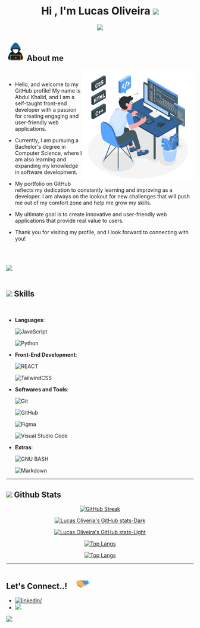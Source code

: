 <h1 align="center"><b>Hi , I'm Lucas Oliveira </b><img src="https://media.giphy.com/media/hvRJCLFzcasrR4ia7z/giphy.gif" width="35"></h1>

<p align="center">
  <img src="https://readme-typing-svg.herokuapp.com?font=Time+New+Roman&color=cyan&size=25&center=true&vCenter=true&width=600&height=100&lines=Web+Developer;Computer+Science+Student">
</p>

## <picture><img src = "./profilegithub/about_me.gif" width = 50px></picture> **About me**

<picture>
  <source media="(max-width: 767px)" srcset="">
  <img align="right" alt="" src="./profilegithub/programming.svg" width=300px>
</picture>

<br>

- Hello, and welcome to my GitHub profile! My name is Abdul Khalid, and I am a self-taught front-end developer with a passion for creating engaging and user-friendly web applications.

- Currently, I am pursuing a Bachelor's degree in Computer Science, where I am also learning and expanding my knowledge in software development.

- My portfolio on GitHub reflects my dedication to constantly learning and improving as a developer. I am always on the lookout for new challenges that will push me out of my comfort zone and help me grow my skills.

- My ultimate goal is to create innovative and user-friendly web applications that provide real value to users.

- Thank you for visiting my profile, and I look forward to connecting with you!

<br><br>

<img src="https://user-images.githubusercontent.com/73097560/115834477-dbab4500-a447-11eb-908a-139a6edaec5c.gif"><br><br>

## <img src="https://media2.giphy.com/media/QssGEmpkyEOhBCb7e1/giphy.gif?cid=ecf05e47a0n3gi1bfqntqmob8g9aid1oyj2wr3ds3mg700bl&rid=giphy.gif" width ="25"><b> Skills</b>

<br>

<p align="center">

- **Languages**:

  ![JavaScript](https://img.shields.io/badge/JavaScript%20-%23F7DF1E.svg?style=for-the-badge&logo=javascript&logoColor=black)&nbsp;
  
  ![Python](https://img.shields.io/badge/Python%20-%2314354C.svg?style=for-the-badge&logo=python&logoColor=white)&nbsp;
    
- **Front-End Development**:
  
  ![REACT](https://img.shields.io/badge/-React-000000?style=for-the-badge&logo=React&logoColor=white)&nbsp;
  
  ![TailwindCSS](https://img.shields.io/badge/-Tailwind_CSS-38B2AC?style=for-the-badge&logo=tailwind-css&logoColor=white)&nbsp;

- **Softwares and Tools**:

  ![Git](https://img.shields.io/badge/git-%23F05033.svg?style=for-the-badge&logo=git&logoColor=white)&nbsp;
  
  ![GitHub](https://img.shields.io/badge/github-%23121011.svg?style=for-the-badge&logo=github&logoColor=white)&nbsp;
  
  ![Figma](https://img.shields.io/badge/Figma-F24E1E?style=for-the-badge&logo=figma&logoColor=white)&nbsp;
  
  ![Visual Studio Code](https://img.shields.io/badge/VS%20Code-0078d7.svg?style=for-the-badge&logo=visual-studio-code&logoColor=white)&nbsp;

- **Extras**:

  ![GNU BASH](https://img.shields.io/badge/GNU%20Bash-000000?style=for-the-badge&logo=GNU%20Bash&logoColor=white)&nbsp;
  
  ![Markdown](https://img.shields.io/badge/markdown-%23000000.svg?style=for-the-badge&logo=markdown&logoColor=white)&nbsp;

</p>

---

## <img src="https://media.giphy.com/media/iY8CRBdQXODJSCERIr/giphy.gif" width="35"><b> Github Stats </b>

<div align="center">

[![GitHub Streak](https://streak-stats.demolab.com?user=lucasdevtec&theme=dark)]()

[![Lucas Oliveria's GitHub stats-Dark](https://github-readme-stats.vercel.app/api?username=lucasdevtec&show_icons=true&theme=dark#gh-dark-mode-only)](https://lucastech.dev.br)

[![Lucas Oliveira's GitHub stats-Light](https://github-readme-stats.vercel.app/api?username=lucasdevtec&show_icons=true&theme=default#gh-light-mode-only)](https://https://lucastech.dev.br)

[![Top Langs](https://github-readme-stats.vercel.app/api/top-langs?username=lucasdevtec&layout=compact&langs_count=8&card_width=320#gh-light-mode-only)](https://lucastech.dev.br)

[![Top Langs](https://github-readme-stats.vercel.app/api/top-langs?username=lucasdevtec&layout=compact&theme=dark&langs_count=8&card_width=320#gh-dark-mode-only)](https://lucastech.dev.br)

</div>

---

## <b> Let's Connect..!</b><img src="./profilegithub/handshake.gif" width ="80">

<div align='left'>

<ul>

<li>
<a href="https://linkedin.com/in/lucasdevtec" target="_blank">
<img src="https://img.shields.io/badge/linkedin:  lucasdevtec-0077B5.svg?color=405DE6&style=for-the-badge&logo=linkedin&logoColor=white" alt=linkedin/>
</a>
</li>

<li>
<a href="mailto:lucasprogjr@gmail.com" target="_blank">
<img src="https://img.shields.io/badge/gmail:  lucasprogjr-%23EA4335.svg?style=for-the-badge&logo=gmail&logoColor=white" t=mail/>
</a>
</li>
	
</ul>
</div>

<img src="https://user-images.githubusercontent.com/73097560/115834477-dbab4500-a447-11eb-908a-139a6edaec5c.gif">
